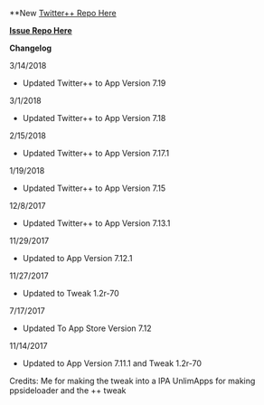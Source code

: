 **New [Twitter++ Repo Here](https://github.com/JMccormick264/TwitterPP)

**[Issue Repo Here](https://github.com/eni9889/TW-PP-Issues)**

**Changelog**

3/14/2018

 - Updated Twitter++ to App Version 7.19

3/1/2018

 - Updated Twitter++ to App Version 7.18

2/15/2018

 - Updated Twitter++ to App Version 7.17.1

1/19/2018

 - Updated Twitter++ to App Version 7.15

12/8/2017

 - Updated Twitter++ to App Version 7.13.1

11/29/2017

 - Updated to App Version 7.12.1

11/27/2017

 - Updated to Tweak 1.2r-70

7/17/2017

 - Updated To App Store Version 7.12

11/14/2017

 - Updated to App Version 7.11.1 and Tweak 1.2r-70


Credits:
Me for making the tweak into a IPA
UnlimApps for making ppsideloader and the ++ tweak
